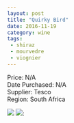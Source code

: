 ```yaml
---
layout: post
title: "Quirky Bird"
date: 2016-11-19
category: wine
tags:
 - shiraz
 - mourvedre
 - viognier
---
```


Price: N/A  
Date Purchased: N/A  
Supplier: Tesco  
Region: South Africa  

![](/images/wine/2016-11-19-quirky-bird-1.jpg)
![](/images/wine/2016-11-19-quirky-bird-2.jpg):


